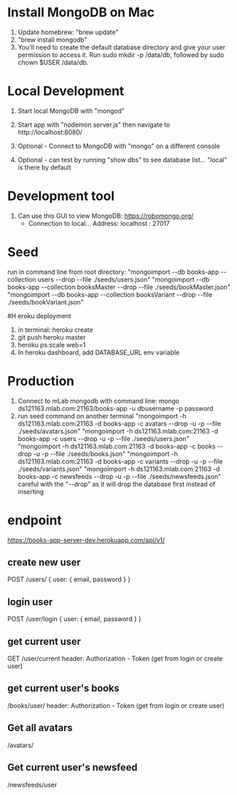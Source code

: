 # Install MongoDB on Mac
1) Update homebrew: "brew update"
2) "brew install mongodb"
3) You'll need to create the default database directory and give your user permission to access it. Run sudo mkdir -p /data/db, followed by sudo chown $USER /data/db.

# Local Development
1) Start local MongoDB with "mongod"
2) Start app with "nodemon server.js" then navigate to http://localhost:8080/

4) Optional - Connect to MongoDB with "mongo" on a different console
5) Optional - can test by running "show dbs" to see database list... "local" is there by default

# Development tool
1) Can use this GUI to view MongoDB: https://robomongo.org/
    - Connection to local... Address: localhost : 27017

# Seed
run in command line from root directory: 
    "mongoimport --db books-app --collection users --drop --file ./seeds/users.json"
    "mongoimport --db books-app --collection booksMaster --drop --file ./seeds/bookMaster.json"
    "mongoimport --db books-app --collection booksVariant --drop --file ./seeds/bookVariant.json"




#H eroku deployment
1) in terminal: heroku create
2) git push heroku master
3) heroku ps:scale web=1
4) In heroku dashboard, add DATABASE_URL env variable

# Production
1) Connect to mLab mongodb with command line: mongo ds121163.mlab.com:21163/books-app -u dbusername -p password
2) run seed command on another terminal
    "mongoimport -h ds121163.mlab.com:21163 -d books-app -c avatars --drop -u <user> -p <password> --file ./seeds/avatars.json"
    "mongoimport -h ds121163.mlab.com:21163 -d books-app -c users --drop -u <user> -p <password> --file ./seeds/users.json"
    "mongoimport -h ds121163.mlab.com:21163 -d books-app -c books --drop -u <user> -p <password> --file ./seeds/books.json"
    "mongoimport -h ds121163.mlab.com:21163 -d books-app -c variants --drop -u <user> -p <password> --file ./seeds/variants.json"
    "mongoimport -h ds121163.mlab.com:21163 -d books-app -c newsfeeds --drop -u <user> -p <password> --file ./seeds/newsfeeds.json"
    careful with the "--drop" as it will drop the database first instead of inserting


# endpoint
https://books-app-server-dev.herokuapp.com/api/v1/

## create new user
POST /users/
{
    user: {
        email,
        password
    }
}

## login user
POST /user/login
{
    user: {
        email,
        password
    }
}

## get current user
GET /user/current
header: Authorization - Token (get from login or create user)

## get current user's books
/books/user/
header: Authorization - Token (get from login or create user)

## Get all avatars
/avatars/

## Get current user's newsfeed
/newsfeeds/user
